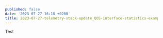```yaml
---
published: false
date: '2023-07-27 16:18 +0200'
title: 2023-07-27-telemetry-stack-update_QOS-interface-statistics-example
---
```

Test
